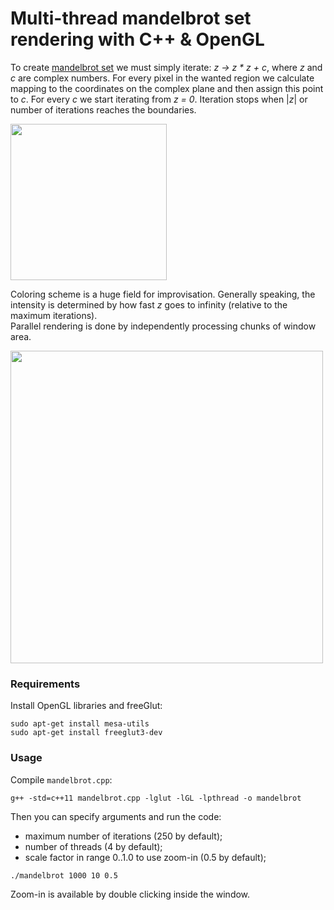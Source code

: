 # Multi-thread mandelbrot set rendering with C++ &amp; OpenGL  

To create [mandelbrot set](https://en.wikipedia.org/wiki/Mandelbrot_set) we must simply iterate: *z -> z * z + c*, where *z* and *c* are complex numbers. 
For every pixel in the wanted region we calculate mapping to the coordinates on the complex plane and then assign this point to *c*. For every *c* we start iterating from *z = 0*. Iteration stops when |*z*| or number of iterations reaches the boundaries.  

<img src="https://github.com/gasparian/mandelbrot_cpp/blob/master/pics/complex_plane.png" height=250>  

Coloring scheme is a huge field for improvisation. Generally speaking, the intensity is determined by how fast *z* goes to infinity (relative to the maximum iterations).  
Parallel rendering is done by independently processing chunks of window area.  

<img src="https://github.com/gasparian/mandelbrot_cpp/blob/master/pics/animation.gif" height=500>  

### Requirements
Install OpenGL libraries and freeGlut:
```
sudo apt-get install mesa-utils
sudo apt-get install freeglut3-dev
```

### Usage
Compile `mandelbrot.cpp`:
```
g++ -std=c++11 mandelbrot.cpp -lglut -lGL -lpthread -o mandelbrot
```

Then you can specify arguments and run the code:
- maximum number of iterations (250 by default);  
- number of threads (4 by default);  
- scale factor in range 0..1.0 to use zoom-in (0.5 by default);  
```
./mandelbrot 1000 10 0.5
```  

Zoom-in is available by double clicking inside the window.
